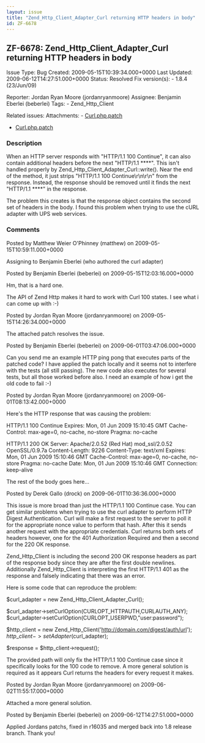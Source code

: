 ```yaml
---
layout: issue
title: "Zend_Http_Client_Adapter_Curl returning HTTP headers in body"
id: ZF-6678
---
```


ZF-6678: Zend\_Http\_Client\_Adapter\_Curl returning HTTP headers in body
-------------------------------------------------------------------------

 Issue Type: Bug Created: 2009-05-15T10:39:34.000+0000 Last Updated: 2009-06-12T14:27:51.000+0000 Status: Resolved Fix version(s): - 1.8.4 (23/Jun/09)
 
 Reporter:  Jordan Ryan Moore (jordanryanmoore)  Assignee:  Benjamin Eberlei (beberlei)  Tags: - Zend\_Http\_Client
 
 Related issues: 
 Attachments: - [Curl.php.patch](/issues/secure/attachment/11972/Curl.php.patch)
- [Curl.php.patch](/issues/secure/attachment/11932/Curl.php.patch)
 
### Description

When an HTTP server responds with "HTTP/1.1 100 Continue", it can also contain additional headers before the next "HTTP/1.1 \*\*\*\*". This isn't handled properly by Zend\_Http\_Client\_Adapter\_Curl::write(). Near the end of the method, it just strips "HTTP/1.1 100 Continue\\r\\n\\r\\n" from the response. Instead, the response should be removed until it finds the next "HTTP/1.1 \*\*\*\*" in the response.

The problem this creates is that the response object contains the second set of headers in the body. I found this problem when trying to use the cURL adapter with UPS web services.

 

 

### Comments

Posted by Matthew Weier O'Phinney (matthew) on 2009-05-15T10:59:11.000+0000

Assigning to Benjamin Eberlei (who authored the curl adapter)

 

 

Posted by Benjamin Eberlei (beberlei) on 2009-05-15T12:03:16.000+0000

Hm, that is a hard one.

The API of Zend Http makes it hard to work with Curl 100 states. I see what i can come up with :-)

 

 

Posted by Jordan Ryan Moore (jordanryanmoore) on 2009-05-15T14:26:34.000+0000

The attached patch resolves the issue.

 

 

Posted by Benjamin Eberlei (beberlei) on 2009-06-01T03:47:06.000+0000

Can you send me an example HTTP ping pong that executes parts of the patched code? I have applied the patch locally and it seems not to interfere with the tests (all still passing). The new code also executes for several tests, but all those worked before also. I need an example of how i get the old code to fail :-)

 

 

Posted by Jordan Ryan Moore (jordanryanmoore) on 2009-06-01T08:13:42.000+0000

Here's the HTTP response that was causing the problem:

HTTP/1.1 100 Continue Expires: Mon, 01 Jun 2009 15:10:45 GMT Cache-Control: max-age=0, no-cache, no-store Pragma: no-cache

HTTP/1.1 200 OK Server: Apache/2.0.52 (Red Hat) mod\_ssl/2.0.52 OpenSSL/0.9.7a Content-Length: 9226 Content-Type: text/xml Expires: Mon, 01 Jun 2009 15:10:46 GMT Cache-Control: max-age=0, no-cache, no-store Pragma: no-cache Date: Mon, 01 Jun 2009 15:10:46 GMT Connection: keep-alive

<?xml version="1.0" ?> The rest of the body goes here...

 

 

Posted by Derek Gallo (drock) on 2009-06-01T10:36:36.000+0000

This issue is more broad than just the HTTP/1.1 100 Continue case. You can get similar problems when trying to use the curl adapter to perform HTTP Digest Authentication. Curl will make a first request to the server to poll it for the appropriate nonce value to perform that hash. After this it sends another request with the appropriate credentials. Curl returns both sets of headers however, one for the 401 Authorization Required and then a second for the 220 OK response.

Zend\_Http\_Client is including the second 200 OK response headers as part of the response body since they are after the first double newlines. Additionally Zend\_Http\_Client is interpreting the first HTTP/1.1 401 as the response and falsely indicating that there was an error.

Here is some code that can reproduce the problem:

$curl\_adapter = new Zend\_Http\_Client\_Adapter\_Curl();

$curl\_adapter->setCurlOption(CURLOPT\_HTTPAUTH,CURLAUTH\_ANY); $curl\_adapter->setCurlOption(CURLOPT\_USERPWD,"user:password");

$http\_client = new Zend\_Http\_Client('<http://domain.com/digest/auth/url>'); $http\_client->setAdapter($curl\_adapter);

$response = $http\_client->request();

The provided path will only fix the HTTP/1.1 100 Continue case since it specifically looks for the 100 code to remove. A more general solution is required as it appears Curl returns the headers for every request it makes.

 

 

Posted by Jordan Ryan Moore (jordanryanmoore) on 2009-06-02T11:55:17.000+0000

Attached a more general solution.

 

 

Posted by Benjamin Eberlei (beberlei) on 2009-06-12T14:27:51.000+0000

Applied Jordans patchs, fixed in r16035 and merged back into 1.8 release branch. Thank you!

 

 